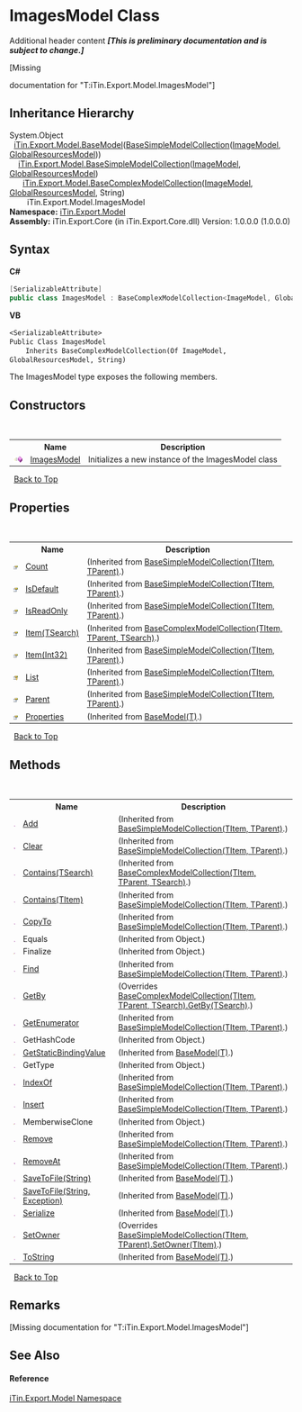 # ImagesModel Class
Additional header content _**\[This is preliminary documentation and is subject to change.\]**_

\[Missing <summary> documentation for "T:iTin.Export.Model.ImagesModel"\]


## Inheritance Hierarchy
System.Object<br />&nbsp;&nbsp;<a href="6632f561-4175-f1f2-939c-ac8b10159529">iTin.Export.Model.BaseModel</a>(<a href="b4adb97a-faa8-dcba-4b06-9f20cda532a6">BaseSimpleModelCollection</a>(<a href="137d2f5b-d37d-72be-e7a0-12bcf0b26444">ImageModel</a>, <a href="e1dfde3f-9004-9952-67e4-86a67fb18e84">GlobalResourcesModel</a>))<br />&nbsp;&nbsp;&nbsp;&nbsp;<a href="b4adb97a-faa8-dcba-4b06-9f20cda532a6">iTin.Export.Model.BaseSimpleModelCollection</a>(<a href="137d2f5b-d37d-72be-e7a0-12bcf0b26444">ImageModel</a>, <a href="e1dfde3f-9004-9952-67e4-86a67fb18e84">GlobalResourcesModel</a>)<br />&nbsp;&nbsp;&nbsp;&nbsp;&nbsp;&nbsp;<a href="1602f533-6779-8fab-d93a-b17fbbec4147">iTin.Export.Model.BaseComplexModelCollection</a>(<a href="137d2f5b-d37d-72be-e7a0-12bcf0b26444">ImageModel</a>, <a href="e1dfde3f-9004-9952-67e4-86a67fb18e84">GlobalResourcesModel</a>, String)<br />&nbsp;&nbsp;&nbsp;&nbsp;&nbsp;&nbsp;&nbsp;&nbsp;iTin.Export.Model.ImagesModel<br />
**Namespace:**&nbsp;<a href="ef57ffcc-e95e-b212-5a46-9aa6f5a3511f">iTin.Export.Model</a><br />**Assembly:**&nbsp;iTin.Export.Core (in iTin.Export.Core.dll) Version: 1.0.0.0 (1.0.0.0)

## Syntax

**C#**<br />
``` C#
[SerializableAttribute]
public class ImagesModel : BaseComplexModelCollection<ImageModel, GlobalResourcesModel, string>
```

**VB**<br />
``` VB
<SerializableAttribute>
Public Class ImagesModel
	Inherits BaseComplexModelCollection(Of ImageModel, GlobalResourcesModel, String)
```

The ImagesModel type exposes the following members.


## Constructors
&nbsp;<table><tr><th></th><th>Name</th><th>Description</th></tr><tr><td>![Public method](media/pubmethod.gif "Public method")</td><td><a href="ea181107-cde9-f3a5-284d-70e5522021e6">ImagesModel</a></td><td>
Initializes a new instance of the ImagesModel class</td></tr></table>&nbsp;
<a href="#imagesmodel-class">Back to Top</a>

## Properties
&nbsp;<table><tr><th></th><th>Name</th><th>Description</th></tr><tr><td>![Public property](media/pubproperty.gif "Public property")</td><td><a href="7a6f572e-f4ae-0452-0539-e3bcbe7a9cfe">Count</a></td><td> (Inherited from <a href="b4adb97a-faa8-dcba-4b06-9f20cda532a6">BaseSimpleModelCollection(TItem, TParent)</a>.)</td></tr><tr><td>![Public property](media/pubproperty.gif "Public property")</td><td><a href="686d1ff7-8d7f-5376-0b19-65a98f12bfe2">IsDefault</a></td><td> (Inherited from <a href="b4adb97a-faa8-dcba-4b06-9f20cda532a6">BaseSimpleModelCollection(TItem, TParent)</a>.)</td></tr><tr><td>![Public property](media/pubproperty.gif "Public property")</td><td><a href="70fc32c9-da58-7a92-a923-5d478d38a9de">IsReadOnly</a></td><td> (Inherited from <a href="b4adb97a-faa8-dcba-4b06-9f20cda532a6">BaseSimpleModelCollection(TItem, TParent)</a>.)</td></tr><tr><td>![Public property](media/pubproperty.gif "Public property")</td><td><a href="6ca01c41-d983-5a0d-75f5-2ded5cd86224">Item(TSearch)</a></td><td> (Inherited from <a href="1602f533-6779-8fab-d93a-b17fbbec4147">BaseComplexModelCollection(TItem, TParent, TSearch)</a>.)</td></tr><tr><td>![Public property](media/pubproperty.gif "Public property")</td><td><a href="b3e389af-21e0-0e26-8fd6-d59b8a31f18b">Item(Int32)</a></td><td> (Inherited from <a href="b4adb97a-faa8-dcba-4b06-9f20cda532a6">BaseSimpleModelCollection(TItem, TParent)</a>.)</td></tr><tr><td>![Protected property](media/protproperty.gif "Protected property")</td><td><a href="c0ae863e-1d6b-9c90-d114-23cca2eda582">List</a></td><td> (Inherited from <a href="b4adb97a-faa8-dcba-4b06-9f20cda532a6">BaseSimpleModelCollection(TItem, TParent)</a>.)</td></tr><tr><td>![Public property](media/pubproperty.gif "Public property")</td><td><a href="4a51807c-8d1d-d6df-124e-1bd5301b1a59">Parent</a></td><td> (Inherited from <a href="b4adb97a-faa8-dcba-4b06-9f20cda532a6">BaseSimpleModelCollection(TItem, TParent)</a>.)</td></tr><tr><td>![Public property](media/pubproperty.gif "Public property")</td><td><a href="7e88785e-5670-4515-defa-d3f60ae16111">Properties</a></td><td> (Inherited from <a href="6632f561-4175-f1f2-939c-ac8b10159529">BaseModel(T)</a>.)</td></tr></table>&nbsp;
<a href="#imagesmodel-class">Back to Top</a>

## Methods
&nbsp;<table><tr><th></th><th>Name</th><th>Description</th></tr><tr><td>![Public method](media/pubmethod.gif "Public method")</td><td><a href="4ed6daaa-faee-f11e-1b12-ba563e6d3971">Add</a></td><td> (Inherited from <a href="b4adb97a-faa8-dcba-4b06-9f20cda532a6">BaseSimpleModelCollection(TItem, TParent)</a>.)</td></tr><tr><td>![Public method](media/pubmethod.gif "Public method")</td><td><a href="76bb792f-bd32-5006-cc4d-4d4400bf1d92">Clear</a></td><td> (Inherited from <a href="b4adb97a-faa8-dcba-4b06-9f20cda532a6">BaseSimpleModelCollection(TItem, TParent)</a>.)</td></tr><tr><td>![Public method](media/pubmethod.gif "Public method")</td><td><a href="8e8a3533-94f6-3848-f48e-51dce80cde55">Contains(TSearch)</a></td><td> (Inherited from <a href="1602f533-6779-8fab-d93a-b17fbbec4147">BaseComplexModelCollection(TItem, TParent, TSearch)</a>.)</td></tr><tr><td>![Public method](media/pubmethod.gif "Public method")</td><td><a href="094f4ef0-80d2-e610-a775-07751cd4ec6d">Contains(TItem)</a></td><td> (Inherited from <a href="b4adb97a-faa8-dcba-4b06-9f20cda532a6">BaseSimpleModelCollection(TItem, TParent)</a>.)</td></tr><tr><td>![Public method](media/pubmethod.gif "Public method")</td><td><a href="953d74be-70d0-385c-e21d-ab71991e68b9">CopyTo</a></td><td> (Inherited from <a href="b4adb97a-faa8-dcba-4b06-9f20cda532a6">BaseSimpleModelCollection(TItem, TParent)</a>.)</td></tr><tr><td>![Public method](media/pubmethod.gif "Public method")</td><td>Equals</td><td> (Inherited from Object.)</td></tr><tr><td>![Protected method](media/protmethod.gif "Protected method")</td><td>Finalize</td><td> (Inherited from Object.)</td></tr><tr><td>![Public method](media/pubmethod.gif "Public method")</td><td><a href="99d3244c-f5b7-c75d-39e1-c7d9322e6382">Find</a></td><td> (Inherited from <a href="b4adb97a-faa8-dcba-4b06-9f20cda532a6">BaseSimpleModelCollection(TItem, TParent)</a>.)</td></tr><tr><td>![Public method](media/pubmethod.gif "Public method")</td><td><a href="620f5034-30fc-852d-10a5-b9ac6e4afe60">GetBy</a></td><td> (Overrides <a href="47086b66-48a9-2161-3291-58f14ab5d329">BaseComplexModelCollection(TItem, TParent, TSearch).GetBy(TSearch)</a>.)</td></tr><tr><td>![Public method](media/pubmethod.gif "Public method")</td><td><a href="2dc923f3-699f-504c-b9dd-4e2821238d7c">GetEnumerator</a></td><td> (Inherited from <a href="b4adb97a-faa8-dcba-4b06-9f20cda532a6">BaseSimpleModelCollection(TItem, TParent)</a>.)</td></tr><tr><td>![Public method](media/pubmethod.gif "Public method")</td><td>GetHashCode</td><td> (Inherited from Object.)</td></tr><tr><td>![Protected method](media/protmethod.gif "Protected method")</td><td><a href="4253f171-71af-35d6-e1b1-47af647eb205">GetStaticBindingValue</a></td><td> (Inherited from <a href="6632f561-4175-f1f2-939c-ac8b10159529">BaseModel(T)</a>.)</td></tr><tr><td>![Public method](media/pubmethod.gif "Public method")</td><td>GetType</td><td> (Inherited from Object.)</td></tr><tr><td>![Public method](media/pubmethod.gif "Public method")</td><td><a href="89eb6b27-8b1e-39f2-a41b-e563c6fba11a">IndexOf</a></td><td> (Inherited from <a href="b4adb97a-faa8-dcba-4b06-9f20cda532a6">BaseSimpleModelCollection(TItem, TParent)</a>.)</td></tr><tr><td>![Public method](media/pubmethod.gif "Public method")</td><td><a href="17dc0b72-ba88-b43f-6354-42e25a04d0dc">Insert</a></td><td> (Inherited from <a href="b4adb97a-faa8-dcba-4b06-9f20cda532a6">BaseSimpleModelCollection(TItem, TParent)</a>.)</td></tr><tr><td>![Protected method](media/protmethod.gif "Protected method")</td><td>MemberwiseClone</td><td> (Inherited from Object.)</td></tr><tr><td>![Public method](media/pubmethod.gif "Public method")</td><td><a href="b0f4c53d-f6de-de16-cda9-d369ae47a239">Remove</a></td><td> (Inherited from <a href="b4adb97a-faa8-dcba-4b06-9f20cda532a6">BaseSimpleModelCollection(TItem, TParent)</a>.)</td></tr><tr><td>![Public method](media/pubmethod.gif "Public method")</td><td><a href="b8d3bc5d-f312-1b52-8903-5e4502dca58b">RemoveAt</a></td><td> (Inherited from <a href="b4adb97a-faa8-dcba-4b06-9f20cda532a6">BaseSimpleModelCollection(TItem, TParent)</a>.)</td></tr><tr><td>![Public method](media/pubmethod.gif "Public method")</td><td><a href="60537b6c-f261-e08e-2eee-1007e9760316">SaveToFile(String)</a></td><td> (Inherited from <a href="6632f561-4175-f1f2-939c-ac8b10159529">BaseModel(T)</a>.)</td></tr><tr><td>![Public method](media/pubmethod.gif "Public method")</td><td><a href="81bbc161-83e1-ff91-7904-4b6a5260f76c">SaveToFile(String, Exception)</a></td><td> (Inherited from <a href="6632f561-4175-f1f2-939c-ac8b10159529">BaseModel(T)</a>.)</td></tr><tr><td>![Public method](media/pubmethod.gif "Public method")</td><td><a href="d84fa1d2-692a-9e10-e839-60da45d50f19">Serialize</a></td><td> (Inherited from <a href="6632f561-4175-f1f2-939c-ac8b10159529">BaseModel(T)</a>.)</td></tr><tr><td>![Protected method](media/protmethod.gif "Protected method")</td><td><a href="5296623d-8bf4-c5a8-c736-598fa978dc3c">SetOwner</a></td><td> (Overrides <a href="15d88ece-c829-d6c1-109c-f1288e60ece2">BaseSimpleModelCollection(TItem, TParent).SetOwner(TItem)</a>.)</td></tr><tr><td>![Public method](media/pubmethod.gif "Public method")</td><td><a href="79c32584-b2b0-b6ca-0ade-5f0708e1a9b7">ToString</a></td><td> (Inherited from <a href="6632f561-4175-f1f2-939c-ac8b10159529">BaseModel(T)</a>.)</td></tr></table>&nbsp;
<a href="#imagesmodel-class">Back to Top</a>

## Remarks
\[Missing <remarks> documentation for "T:iTin.Export.Model.ImagesModel"\]

## See Also


#### Reference
<a href="ef57ffcc-e95e-b212-5a46-9aa6f5a3511f">iTin.Export.Model Namespace</a><br />